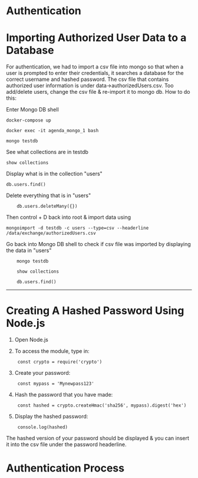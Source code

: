 # Authentication

# Importing Authorized User Data to a Database

For authentication, we had to import a csv file into mongo so that when a user is prompted to enter their credentials, it searches a database for the correct username and hashed password. The csv file that contains authorized user information is under data->authorizedUsers.csv. Too add/delete users, change the csv file & re-import it to mongo db.
How to do this:

Enter Mongo DB shell

    docker-compose up

    docker exec -it agenda_mongo_1 bash

    mongo testdb

See what collections are in testdb

    show collections

Display what is in the collection "users"

    db.users.find()

Delete everything that is in "users"

        db.users.deleteMany({})

Then control + D back into root & import data using 

    mongoimport -d testdb -c users --type=csv --headerline /data/exchange/authorizedUsers.csv

Go back into Mongo DB shell to check if csv file was imported by displaying the data in "users"

        mongo testdb

        show collections

        db.users.find() 

---

# Creating A Hashed Password Using Node.js

1. Open Node.js

2. To access the module, type in:

        const crypto = require('crypto')

3. Create your password:

        const mypass = 'Mynewpass123'

4. Hash the password that you have made:

        const hashed = crypto.createHmac('sha256', mypass).digest('hex')

5. Display the hashed password:

        console.log(hashed)

The hashed version of your password should be displayed & you can insert it into the csv file under the password headerline.

# Authentication Process
